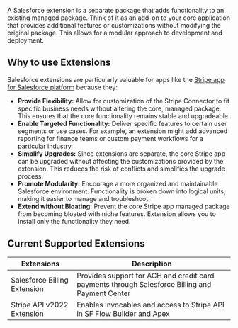 A Salesforce extension is a separate package that adds functionality to an existing managed package. Think of it as an add-on to your core application that provides additional features or customizations without modifying the original package.  This allows for a modular approach to development and deployment.

## Why to use Extensions
Salesforce extensions are particularly valuable for apps like the [Stripe app for Salesforce platform](https://appexchange.salesforce.com/appxListingDetail?listingId=4dff0f8e-0b10-47c2-a3a3-f3905e7f7927&tab=r) because they:

* **Provide Flexibility:** Allow for customization of the Stripe Connector to fit specific business needs without altering the core, managed package.  This ensures that the core functionality remains stable and upgradeable.
* **Enable Targeted Functionality:** Deliver specific features to certain user segments or use cases. For example, an extension might add advanced reporting for finance teams or custom payment workflows for a particular industry.
* **Simplify Upgrades:** Since extensions are separate, the core Stripe app can be upgraded without affecting the customizations provided by the extension. This reduces the risk of conflicts and simplifies the upgrade process.
* **Promote Modularity:** Encourage a more organized and maintainable Salesforce environment.  Functionality is broken down into logical units, making it easier to manage and troubleshoot.
* **Extend without Bloating:** Prevent the core Stripe app managed package from becoming bloated with niche features. Extension allows you to install only the functionality they need.

## Current Supported Extensions

| Extensions    | Description |
| -------- | ------- |
| Salesforce Billing Extension| Provides support for ACH and credit card payments through Salesforce Billing and Payment Center|
|Stripe API v2022 Extension| Enables invocables and access to Stripe API in SF Flow Builder and Apex|

